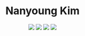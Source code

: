 
<div align="center">
  
  <h1>Nanyoung Kim</h1>
  <img src="https://img.shields.io/badge/NestJS-E0234E?style=for-the-badge&logo=NestJS&logoColor=black"/>
  <img src="https://img.shields.io/badge/NextJS-010101?style=for-the-badge&logo=Next.js&logoColor=white"/>
  <img src="https://img.shields.io/badge/Python-000080?style=for-the-badge&logo=Python&logoColor=yellow"/>
  <img src="https://img.shields.io/badge/Solidity-010101?style=for-the-badge&logo=Solidity&logoColor=white"/>
</div>
